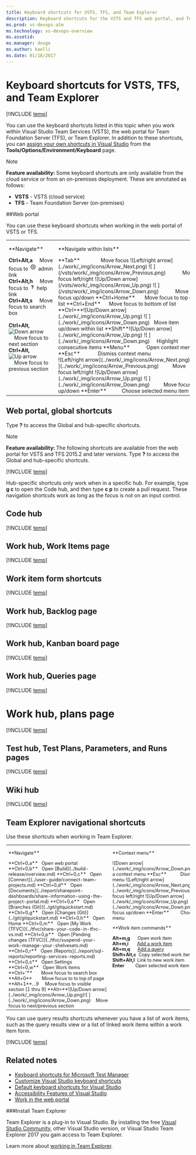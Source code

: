 ```yaml
---
title: Keyboard shortcuts for VSTS, TFS, and Team Explorer
description: Keyboard shortcuts for the VSTS and TFS web portal, and Team Explorer  
ms.prod: vs-devops-alm
ms.technology: vs-devops-overview
ms.assetid:  
ms.manager: douge
ms.author: kaelli
ms.date: 01/18/2017
---
```



# Keyboard shortcuts for VSTS, TFS, and Team Explorer

[!INCLUDE [temp](../_shared/version-vsts-tfs-all-versions.md)]    


You can use the keyboard shortcuts listed in this topic when you work within Visual Studio Team Services (VSTS), the web portal for Team Foundation Server (TFS), or Team Explorer. In addition to these shortcuts, you can [assign your own shortcuts in Visual Studio](https://msdn.microsoft.com/library/5zwses53.aspx) from the **Tools/Options/Environment/Keyboard** page.

>[!NOTE]  
><b>Feature availability: </b>Some keyboard shortcuts are only available from the cloud service or from an on-premises deployment. These are annotated as follows:
- **VSTS** - VSTS (cloud service)  
- **TFS** - Team Foundation Server (on-premises)  



##Web portal

You can use these keyboard shortcuts when working in the web portal of VSTS or TFS.  

<table width="70%">
<tbody valign="top">
<tr>
<td width="50%">
<p>**Navigate**</p> 
 
**Ctrl+Alt,a**&nbsp;&nbsp;&nbsp;&nbsp;&nbsp;Move focus to ![admin link](../work/_img/icons/gear_icon.png) admin link  
**Ctrl+Alt,h**&nbsp;&nbsp;&nbsp;&nbsp;&nbsp;Move focus to ![help link](../work/_img/icons/help.png) help link  
**Ctrl+Alt,s**&nbsp;&nbsp;&nbsp;&nbsp;&nbsp;Move focus to search box<br/><br/>
**Ctrl+Alt,**![Down arrow](/vsts/work/_img/icons/Arrow_Down.png)&nbsp;&nbsp;&nbsp;&nbsp;Move focus to next section   
**Ctrl+Alt,**![Up arrow](/vsts/work/_img/icons/Arrow_Up.png)&nbsp;&nbsp;&nbsp;&nbsp;Move focus to previous section   

</td>
<td width="50%">

<p>**Navigate within lists**</p>
**Tab**&nbsp;&nbsp;&nbsp;&nbsp;&nbsp;&nbsp;&nbsp;&nbsp;&nbsp;&nbsp;&nbsp;&nbsp;&nbsp;&nbsp;&nbsp;Move focus  
![Left/right arrow](../work/_img/icons/Arrow_Next.png) ![ ](/vsts/work/_img/icons/Arrow_Previous.png)&nbsp;&nbsp;&nbsp;&nbsp;&nbsp;&nbsp;&nbsp;&nbsp;&nbsp;&nbsp;&nbsp;&nbsp;Move focus left/right  
![Up/Down arrow](/vsts/work/_img/icons/Arrow_Up.png) ![ ](/vsts/work/_img/icons/Arrow_Down.png)&nbsp;&nbsp;&nbsp;&nbsp;&nbsp;&nbsp;&nbsp;&nbsp;&nbsp;&nbsp;&nbsp;&nbsp;Move focus up/down  
**Ctrl+Home**&nbsp;&nbsp;&nbsp;&nbsp;&nbsp;&nbsp;&nbsp;Move focus to top of list  
**Ctrl+End**&nbsp;&nbsp;&nbsp;&nbsp;&nbsp;&nbsp;Move focus to bottom of list<br/>
**Ctrl+**![Up/Down arrow](../work/_img/icons/Arrow_Up.png) ![ ](../work/_img/icons/Arrow_Down.png)&nbsp;&nbsp;&nbsp;Move item up/down within list  
**Shift**![Up/Down arrow](../work/_img/icons/Arrow_Up.png) ![ ](../work/_img/icons/Arrow_Down.png)&nbsp;&nbsp;&nbsp;&nbsp;&nbsp;Highlight consecutive items  
**Menu**&nbsp;&nbsp;&nbsp;&nbsp;&nbsp;&nbsp;&nbsp;&nbsp;&nbsp;&nbsp;&nbsp;&nbsp;Open context menu  
**Esc**&nbsp;&nbsp;&nbsp;&nbsp;&nbsp;&nbsp;&nbsp;&nbsp;&nbsp;&nbsp;&nbsp;&nbsp;&nbsp;Dismiss context menu<br/> 
![Left/right arrow](../work/_img/icons/Arrow_Next.png) ![ ](../work/_img/icons/Arrow_Previous.png)&nbsp;&nbsp;&nbsp;&nbsp;&nbsp;&nbsp;&nbsp;&nbsp;&nbsp;&nbsp;Move focus left/right  
![Up/Down arrow](../work/_img/icons/Arrow_Up.png) ![ ](../work/_img/icons/Arrow_Down.png)&nbsp;&nbsp;&nbsp;&nbsp;&nbsp;&nbsp;&nbsp;&nbsp;&nbsp;&nbsp;Move focus up/down  
**Enter**&nbsp;&nbsp;&nbsp;&nbsp;&nbsp;&nbsp;&nbsp;&nbsp;&nbsp;&nbsp;&nbsp;Choose selected menu item  
 
</td>
</tr>
</tbody>
</table>

## Web portal, global shortcuts

Type **?** to access the Global and hub-specific shortcuts.   

>[!NOTE]  
><b>Feature availability: </b>The following shortcuts are available from the web portal for VSTS and TFS 2015.2 and later versions. Type **?** to access the Global and hub-specific shortcuts.   

[!INCLUDE [temp](../_shared/keyboard-shortcuts/global-shortcuts.md)] 

Hub-specific shortcuts only work when in a specific hub. For example, type **g c** to open the Code hub, and then type **c p** to create a pull request. These navigation shortcuts work as long as the focus is not on an input control.  


## Code hub 

[!INCLUDE [temp](../_shared/keyboard-shortcuts/code-shortcuts.md)]

## Work hub, Work Items page 

[!INCLUDE [temp](../_shared/keyboard-shortcuts/work-items-page-shortcuts.md)]

## Work item form shortcuts

[!INCLUDE [temp](../_shared/keyboard-shortcuts/wi-form-shortcuts.md)] 

## Work hub, Backlog page 

[!INCLUDE [temp](../_shared/keyboard-shortcuts/work-backlog-shortcuts.md)]

## Work hub, Kanban board page 

[!INCLUDE [temp](../_shared/keyboard-shortcuts/work-board-shortcuts.md)]

## Work hub, Queries page 

[!INCLUDE [temp](../_shared/keyboard-shortcuts/queries-shortcuts.md)]

# Work hub, plans page 

[!INCLUDE [temp](../_shared/keyboard-shortcuts/delivery-plan-shortcuts.md)] 

## Test hub, Test Plans, Parameters, and Runs pages 

[!INCLUDE [temp](../_shared/keyboard-shortcuts/test-shortcuts.md)]

## Wiki hub

[!INCLUDE [temp](../_shared/keyboard-shortcuts/wiki-shortcuts.md)]
 
## Team Explorer navigational shortcuts

Use these shortcuts when working in Team Explorer. 

<table>
<tbody valign="top" width="100%" style="font-size:90%">
<tr>
<td width="56%">
<p>**Navigate**</p> 
**Ctrl+0,a**&nbsp;&nbsp;&nbsp;Open web portal  
**Ctrl+0,b**&nbsp;&nbsp;&nbsp;Open [Build](../build-release/overview.md)  
**Ctrl+0,c**&nbsp;&nbsp;&nbsp;Open [Connect](../user-guide/connect-team-projects.md)  
**Ctrl+0,d**&nbsp;&nbsp;&nbsp;Open [Documents](../report/sharepoint-dashboards/share-information-using-the-project-portal.md)  
**Ctrl+0,e**&nbsp;&nbsp;&nbsp;Open [Branches (Git)](../git/gitquickstart.md)   
**Ctrl+0,g**&nbsp;&nbsp;&nbsp;Open [Changes (Git)](../git/gitquickstart.md)  
**Ctrl+0,h**&nbsp;&nbsp;&nbsp;Open Home  
**Ctrl+0,m**&nbsp;&nbsp;&nbsp;Open [My Work (TFVC)](../tfvc/share-your-code-in-tfvc-vs.md)  
**Ctrl+0,p**&nbsp;&nbsp;&nbsp;Open [Pending changes (TFVC)](../tfvc/suspend-your-work-manage-your-shelvesets.md)   
**Ctrl+0,r**&nbsp;&nbsp;&nbsp;Open [Reports](../report/sql-reports/reporting-services-reports.md)  
**Ctrl+0,s**&nbsp;&nbsp;&nbsp;Open Settings  
**Ctrl+0,w**&nbsp;&nbsp;&nbsp;Open Work items    

<br/>
**Ctrl+'**&nbsp;&nbsp;&nbsp;&nbsp;&nbsp;&nbsp;&nbsp;Move focus to search box  
**Alt+0**&nbsp;&nbsp;&nbsp;&nbsp;&nbsp;&nbsp;&nbsp;&nbsp;Move focus to to top of page  
**Alt+1**&#8230;9&nbsp;&nbsp;&nbsp;&nbsp;&nbsp;Move focus to visible section [1 thru 9]   
**Alt+**![Up/Down arrow](../work/_img/icons/Arrow_Up.png)![ ](../work/_img/icons/Arrow_Down.png)&nbsp;&nbsp;&nbsp;&nbsp;Move focus to next/previous section 

</td>


<td width="44%">
<p>**Context menu**</p> 
![Down arrow](../work/_img/icons/Arrow_Down.png)&nbsp;&nbsp;&nbsp;&nbsp;&nbsp;&nbsp;&nbsp;&nbsp;&nbsp;&nbsp;&nbsp;&nbsp;Open a context menu  
**Esc**&nbsp;&nbsp;&nbsp;&nbsp;&nbsp;&nbsp;&nbsp;&nbsp;&nbsp;&nbsp;&nbsp;Dismiss a context menu  
![Left/right arrow](../work/_img/icons/Arrow_Next.png) ![ ](../work/_img/icons/Arrow_Previous.png)&nbsp;&nbsp;&nbsp;&nbsp;&nbsp;&nbsp;&nbsp;&nbsp;&nbsp;Move focus left/right  
![Up/Down arrow](../work/_img/icons/Arrow_Up.png) ![ ](../work/_img/icons/Arrow_Down.png)&nbsp;&nbsp;&nbsp;&nbsp;&nbsp;&nbsp;&nbsp;&nbsp;&nbsp;Move focus up/down  
**Enter**&nbsp;&nbsp;&nbsp;&nbsp;&nbsp;&nbsp;&nbsp;&nbsp;&nbsp;Choose Context menu   
<br/>
<p>**Work item commands**</p> 

**Alt+m,g**&nbsp;&nbsp;&nbsp;&nbsp;&nbsp;&nbsp;Open work item  
**Alt+m,i**&nbsp;&nbsp;&nbsp;&nbsp;&nbsp;&nbsp;&nbsp;[Add a work item](../work/backlogs/add-work-items.md)  
**Alt+m,q**&nbsp;&nbsp;&nbsp;&nbsp;&nbsp;&nbsp;[Add a query](../work/track/using-queries.md)  
**Shift+Alt,c**&nbsp;&nbsp;Copy selected work item  
**Shift+Alt,l**&nbsp;&nbsp;Link to new work item  
**Enter**&nbsp;&nbsp;&nbsp;&nbsp;&nbsp;&nbsp;&nbsp;&nbsp;&nbsp;Open selected work item  
 

</td>
</tr>
</tbody>
</table>

You can use query results shortcuts whenever you have a list of work items, such as the query results view or a list of linked work items within a work item form.

[!INCLUDE [temp](../_shared/keyboard-shortcuts/queries-te-shortcuts.md)] 


<!---
<table>
<tbody valign="top" width="100%" style="font-size:90%">
<tr>
<td>
<p>**Query editor**</p> 
![Left/right arrow](../work/_img/icons/Arrow_Next.png) ![ ](../work/_img/icons/Arrow_Previous.png)&nbsp;&nbsp;&nbsp;&nbsp;&nbsp;&nbsp;&nbsp;Move focus left/right  
![Up/Down arrow](../work/_img/icons/Arrow_Up.png) ![ ](../work/_img/icons/Arrow_Down.png)&nbsp;&nbsp;&nbsp;&nbsp;&nbsp;&nbsp;&nbsp;&nbsp;Move focus up/down  
**Enter**&nbsp;&nbsp;&nbsp;&nbsp;&nbsp;&nbsp;&nbsp;&nbsp;Move focus down  
**Tab**&nbsp;&nbsp;&nbsp;&nbsp;&nbsp;&nbsp;&nbsp;&nbsp;Move focus right, one field at a time   
**Shift+**![Left/right arrow](../work/_img/icons/Arrow_Next.png)![ ](../work/_img/icons/Arrow_Previous.png)&nbsp;&nbsp;Move focus left/right one field at a time  
**End**&nbsp;&nbsp;&nbsp;&nbsp;&nbsp;&nbsp;&nbsp;&nbsp;&nbsp;&nbsp;Move focus to end of current clause    
<br/>
**Ctrl+c**&nbsp;&nbsp;&nbsp;&nbsp;&nbsp;&nbsp;&nbsp;&nbsp;Copy selected clause   
**Ctrl+s**&nbsp;&nbsp;&nbsp;&nbsp;&nbsp;&nbsp;&nbsp;&nbsp;Save changes (editor or results)   
**Ctrl+v**&nbsp;&nbsp;&nbsp;&nbsp;&nbsp;&nbsp;&nbsp;&nbsp;Paste copied clause    
**Shift+**![Up/Down arrow](../work/_img/icons/Arrow_Up.png)![ ](../work/_img/icons/Arrow_Down.png)&nbsp;&nbsp;Highlight consecutive clauses  
Del&nbsp;&nbsp;&nbsp;&nbsp;&nbsp;&nbsp;&nbsp;&nbsp;&nbsp;&nbsp;&nbsp;Delete contents of current field or clause 
</td>


<td>
<p>**Query results**</p> 

**F5**&nbsp;&nbsp;&nbsp;&nbsp;&nbsp;&nbsp;&nbsp;&nbsp;&nbsp;&nbsp;&nbsp;&nbsp;&nbsp;&nbsp;Refresh   
**Shift+**![Up/Down arrow](../work/_img/icons/Arrow_Up.png)![ ](../work/_img/icons/Arrow_Down.png)&nbsp;&nbsp;&nbsp;&nbsp;Highlight consecutive rows   
**Shift+Alt,n**&nbsp;&nbsp;&nbsp;Move focus to next item  
**Shift+Alt,p**&nbsp;&nbsp;&nbsp;Move focus to previous item  
**Home**&nbsp;&nbsp;&nbsp;&nbsp;&nbsp;&nbsp;&nbsp;&nbsp;&nbsp;&nbsp;&nbsp;Move focus to top of list  
**End**&nbsp;&nbsp;&nbsp;&nbsp;&nbsp;&nbsp;&nbsp;&nbsp;&nbsp;&nbsp;&nbsp;&nbsp;&nbsp;Move focus to bottom of list  
<br/>
**+/-**&nbsp;&nbsp;&nbsp;&nbsp;&nbsp;&nbsp;&nbsp;&nbsp;&nbsp;&nbsp;&nbsp;&nbsp;&nbsp;&nbsp;Expand/collapse current row  
**PgUp/PgDn**&nbsp;&nbsp;&nbsp;&nbsp;Scroll up/down  
![Left/right arrow](../work/_img/icons/Arrow_Next.png) ![ ](../work/_img/icons/Arrow_Previous.png)&nbsp;&nbsp;&nbsp;&nbsp;&nbsp;&nbsp;&nbsp;&nbsp;&nbsp;Scroll left/right  
**Enter**&nbsp;&nbsp;&nbsp;&nbsp;&nbsp;&nbsp;&nbsp;&nbsp;&nbsp;&nbsp;Open selected work item  
**Ctrl+s**&nbsp;&nbsp;&nbsp;&nbsp;&nbsp;&nbsp;&nbsp;&nbsp;&nbsp;Save changes   

</td>
</tr>
</tbody>
</table>
-->



## Related notes 

- [Keyboard shortcuts for Microsoft Test Manager](https://msdn.microsoft.com/library/ff458183.aspx)  
- [Customize Visual Studio keyboard shortcuts](https://msdn.microsoft.com/library/5zwses53.aspx)  
- [Default keyboard shortcuts for Visual Studio](https://msdn.microsoft.com/library/da5kh0wa.aspx)  
- [Accessibility Features of Visual Studio](https://docs.microsoft.com/en-us/visualstudio/ide/reference/accessibility-features-of-visual-studio)   
- [Work in the web portal](../user-guide/work-web-portal.md) 

###Install Team Explorer  

Team Explorer is a plug-in to Visual Studio. By installing the free [Visual Studio Community](https://www.visualstudio.com/products/free-developer-offers-vs.aspx), other Visual Studio version, or Visual Studio Team Explorer 2017 you gain access to Team Explorer.  

Learn more about [working in Team Explorer](../user-guide/work-team-explorer.md). 
